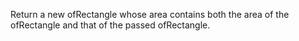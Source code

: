 Return a new ofRectangle whose area contains both the area of the ofRectangle and that of the passed ofRectangle.
